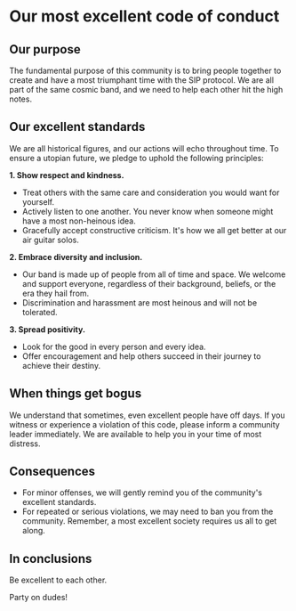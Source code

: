 # Our most excellent code of conduct

## Our purpose
The fundamental purpose of this community is to bring people together to create
and have a most triumphant time with the SIP protocol. We are all part of the
same cosmic band, and we need to help each other hit the high notes.

## Our excellent standards
We are all historical figures, and our actions will echo throughout time. To
ensure a utopian future, we pledge to uphold the following principles:

**1. Show respect and kindness.**
*   Treat others with the same care and consideration you would want for yourself.
*   Actively listen to one another. You never know when someone might have a most non-heinous idea.
*   Gracefully accept constructive criticism. It's how we all get better at our air guitar solos.

**2. Embrace diversity and inclusion.**
*   Our band is made up of people from all of time and space. We welcome and support everyone, regardless of their background, beliefs, or the era they hail from.
*   Discrimination and harassment are most heinous and will not be tolerated.

**3. Spread positivity.**
*   Look for the good in every person and every idea.
*   Offer encouragement and help others succeed in their journey to achieve their destiny.

## When things get bogus
We understand that sometimes, even excellent people have off days. If you
witness or experience a violation of this code, please inform a community
leader immediately. We are available to help you in your time of most
distress.

## Consequences
*   For minor offenses, we will gently remind you of the community's excellent standards.
*   For repeated or serious violations, we may need to ban you from the community. Remember, a most excellent society requires us all to get along.

## In conclusions

Be excellent to each other.

Party on dudes!

